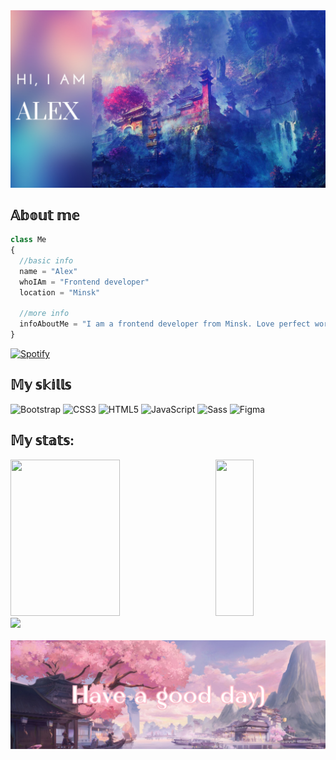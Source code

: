 <img src="https://github.com/exalaolir/exalaolir/blob/main/assets/start_img.png">

## 𝔸𝕓𝕠𝕦𝕥 𝕞𝕖
```js
class Me
{
  //basic info
  name = "Alex"
  whoIAm = "Frontend developer"
  location = "Minsk"

  //more info
  infoAboutMe = "I am a frontend developer from Minsk. Love perfect work and coffee))"
}
```
[![Spotify](https://novatoremkate.vercel.app/api/spotify)](https://open.spotify.com/user/ohvej2jr68p7h9g8yib1lfzl9)

## 𝕄𝕪 𝕤𝕜𝕚𝕝𝕝𝕤

![Bootstrap](https://img.shields.io/badge/bootstrap-%238511FA.svg?style=for-the-badge&logo=bootstrap&logoColor=white)
![CSS3](https://img.shields.io/badge/css3-%231572B6.svg?style=for-the-badge&logo=css3&logoColor=white)
![HTML5](https://img.shields.io/badge/html5-%23E34F26.svg?style=for-the-badge&logo=html5&logoColor=white)
![JavaScript](https://img.shields.io/badge/javascript-%23323330.svg?style=for-the-badge&logo=javascript&logoColor=%23F7DF1E)
![Sass](https://img.shields.io/badge/Sass-CC6699?style=for-the-badge&logo=sass&logoColor=white)
![Figma](https://img.shields.io/badge/Figma-F24E1E?style=for-the-badge&logo=figma&logoColor=white)

## 𝕄𝕪 𝕤𝕥𝕒𝕥𝕤:
<div>
  <img src="https://github-readme-stats.vercel.app/api?username=exalaolir&show_icons=true&theme=synthwave&include_all_commits=true" width="59%" height="250">
  <img src="https://github-readme-stats.vercel.app/api/top-langs/?username=exalaolir&layout=normal&bg_color=2b213a&hide_title=true&text_color=e2e9ec&langs_count=4" width="35%" height="250" align="right">
</div>
<div>
  <img src="https://github-readme-activity-graph.vercel.app/graph?username=exalaolir&theme=rogue&radius=10&title_color=e2e9ec&color=e2e9ec&bg_color=2b213a">
</div>  
 <br/> 
<img src="https://github.com/exalaolir/exalaolir/blob/main/assets/footer_final.png">
